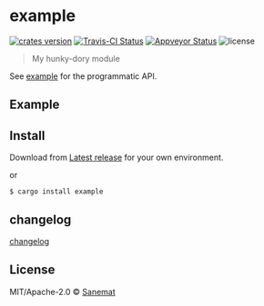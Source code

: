 # example

[![crates version][crates-image]][crates-url] [![Travis-CI Status][travis-image]][travis-url] [![Appveyor Status][appveyor-image]][appveyor-url] ![license][license-image]

> My hunky-dory module

See [example](https://github.com/sanemat/example) for the programmatic API.

## Example


## Install

Download from [Latest release](https://github.com/sanemat/example/releases/latest) for your own environment.

or

```
$ cargo install example
```

## changelog

[changelog](./changelog.md)

## License

MIT/Apache-2.0 © [Sanemat](example.com)

[travis-url]: https://travis-ci.org/sanemat/example
[travis-image]: https://img.shields.io/travis/sanemat/example/master.svg?style=flat-square&label=travis
[appveyor-url]: https://ci.appveyor.com/project/sanemat/example/branch/master
[appveyor-image]: https://img.shields.io/appveyor/ci/sanemat/example/master.svg?style=flat-square&label=appveyor
[crates-url]: https://crates.io/crates/example
[crates-image]: https://img.shields.io/crates/v/example.svg?style=flat-square
[license-image]: https://img.shields.io/crates/l/example.svg?style=flat-square
